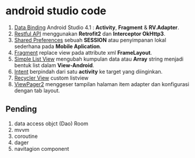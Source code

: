 # android studio code
1. [Data Binding](https://github.com/fmhrs/android-studio-code/tree/master/view%20binding) Android Studio 4.1 : **Activity**, **Fragment** & **RV.Adapter**.
2. [Restful API](https://github.com/fmhrs/android-studio-code/tree/master/retrofit2%20%26%20interceptor%20okhttp3) menggunakan **Retrofit2** dan **Interceptor OkHttp3**.
3. [Shared Preferences](https://github.com/fmhrs/android-studio-code/tree/master/preferences%20helper) sebuah **SESSION**  atau penyimpanan lokal sederhana pada **Mobile Aplication**.
4. [Fragment](https://github.com/fmhrs/android-studio-code/tree/master/fragment) replace view pada attribute xml **FrameLayout**.
5. [Simple List View](https://github.com/fmhrs/android-studio-code/tree/master/simple%20list%20view) mengubah kumpulan data atau **Array** string menjadi bentuk list dalam **View-Android**.
6. [Intent](https://github.com/fmhrs/android-studio-code/tree/master/intent) berpindah dari satu **activity** ke target yang diinginkan.
7. [Recycler View](https://github.com/fmhrs/android-studio-code/tree/master/recycler%20view) custom listview
8. [ViewPager2](https://github.com/fmhrs/android-studio-code/tree/master/view%20pager%202) menggeser tampilan halaman item adapter dan konfigurasi dengan tab layout.
## Pending 
1. data access objct (Dao) Room
2. mvvm
3. coroutine
4. dager
5. navitagion component
